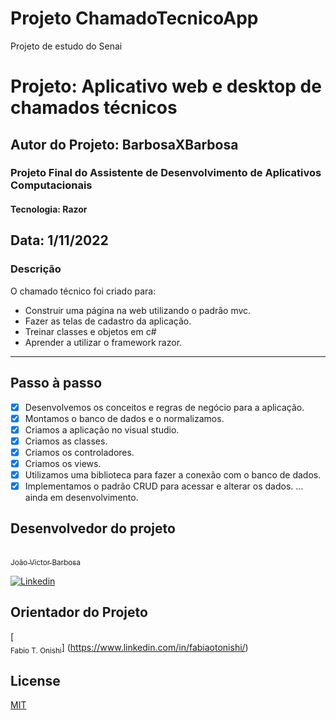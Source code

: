 # Projeto ChamadoTecnicoApp 
Projeto de estudo do Senai

# Projeto: Aplicativo web e desktop de chamados técnicos
## Autor do Projeto: BarbosaXBarbosa
### Projeto Final do Assistente de Desenvolvimento de Aplicativos Computacionais
#### Tecnologia: Razor
Data: 1/11/2022
-----------------------------------------
### Descrição
O chamado técnico foi criado para:

- Construir uma página na web utilizando o padrão mvc.
- Fazer as telas de cadastro da aplicação.
- Treinar classes e objetos em c#
- Aprender a utilizar o framework razor.
---------------------------------------------
## Passo à passo 

- [x] Desenvolvemos os conceitos e regras de negócio para a aplicação.
- [x] Montamos o banco de dados e o normalizamos.
- [x] Criamos a aplicação no visual studio.
- [x] Criamos as classes.
- [x] Criamos os controladores.
- [x] Criamos os views.
- [x] Utilizamos uma biblioteca para fazer a conexão com o banco de dados.
- [x] Implementamos o padrão CRUD para acessar e alterar os dados.
... ainda em desenvolvimento.

## Desenvolvedor do projeto

[<br><sub>João Victor Barbosa</sub> ](https://github.com/barbosaxbarbosa)


[![Linkedin](https://img.shields.io/badge/LinkedIn-0077B5?style=for-the-badge&logo=linkedin&logoColor=white)](https://github.com/barbosaxbarbosa)

## Orientador do Projeto

[<br><sub>Fabio T. Onishi</sub>] (https://www.linkedin.com/in/fabiaotonishi/)

## License
[MIT](https://choosealicense.com/licenses/mit/)
